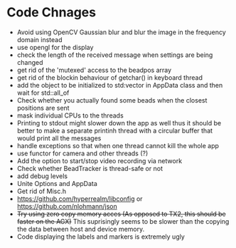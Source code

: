 # Code Chnages
* Avoid using OpenCV Gaussian blur and blur the image in the frequency domain instead
* use opengl for the display
* check the length of the received message when settings are being changed
* get rid of the 'mutexed' access to the beadpos array
* get rid of the blockin behaviour of getchar() in keyboard thread
* add the object to be initialized to std:vector in AppData class and then wait for std::all_of
* Check whether you actually found some beads when the closest positions are sent
* mask individual CPUs to the threads
* Printing to stdout might slower down the app as well thus it should be better to make a separate printinh thread with a circular buffer that would print all the messages
* handle exceptions so that when one thread cannot kill the whole app
* use functor for camera and other threads (?)
* Add the option to start/stop video recording via network
* Check whether BeadTracker is thread-safe or not
* add debug levels
* Unite Options and AppData
* Get rid of Misc.h
* https://github.com/hyperrealm/libconfig or https://github.com/nlohmann/json
* ~~Try using zero copy memory acces (As opposed to TX2, this should be faster on the AGX)~~ This suprisingly seems to be slower than the copying the data between host and device memory.
* Code displaying the labels and markers is extremely ugly
